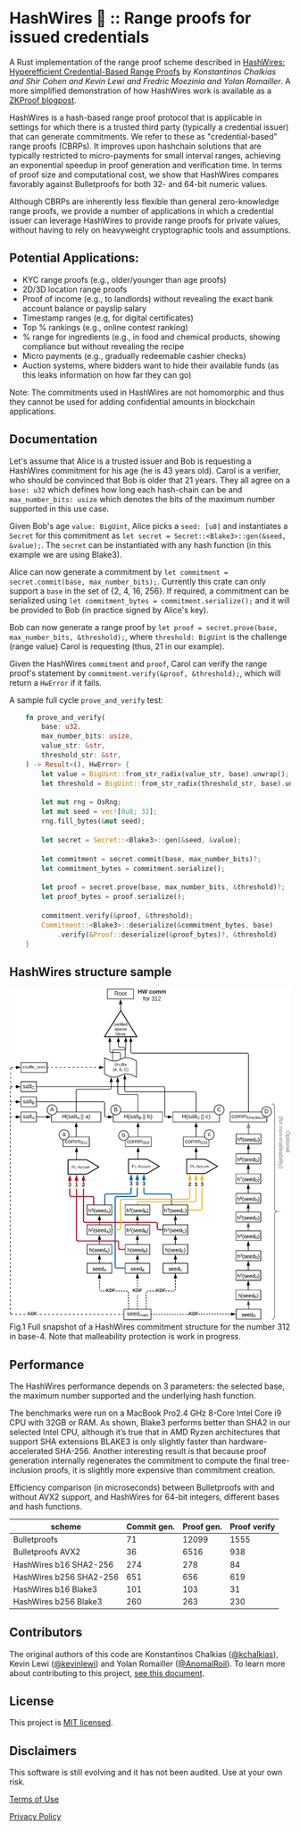# HashWires 🐙 :: Range proofs for issued credentials 

A Rust implementation of the range proof scheme described in [HashWires: Hyperefficient Credential-Based Range Proofs](https://eprint.iacr.org/2021/297) 
by *Konstantinos Chalkias and Shir Cohen and Kevin Lewi and Fredric Moezinia and Yolan Romailler*. A more simplified 
demonstration of how HashWires work is available as a [ZKProof blogpost](https://zkproof.org/2021/05/05/hashwires-range-proofs-from-hash-functions/).

HashWires is a hash-based range proof protocol that is applicable in settings for which there is a trusted third party 
(typically a credential issuer) that can generate commitments. We refer to these as "credential-based" range proofs 
(CBRPs). It improves upon hashchain solutions that are typically restricted to micro-payments for small interval ranges,
achieving an exponential speedup in proof generation and verification time. In terms of proof size and computational 
cost, we show that HashWires compares favorably against Bulletproofs for both 32- and 64-bit numeric values. 

Although CBRPs are inherently less flexible than general zero-knowledge range proofs, we provide a number of 
applications in which a credential issuer can leverage HashWires to provide range proofs for private values, 
without having to rely on heavyweight cryptographic tools and assumptions.

## Potential Applications:
- KYC range proofs (e.g., older/younger than age proofs)
- 2D/3D location range proofs
- Proof of income (e.g., to landlords) without revealing the exact bank account balance or payslip salary
- Timestamp ranges (e.g, for digital certificates)
- Top % rankings (e.g., online contest ranking)
- % range for ingredients (e.g., in food and chemical products, showing compliance but without revealing the recipe
- Micro payments (e.g., gradually redeemable cashier checks)
- Auction systems, where bidders want to hide their available funds (as this leaks information on how far they can go)

Note: The commitments used in HashWires are not homomorphic and thus they cannot be used for adding confidential amounts 
in blockchain applications.

Documentation
-------------

Let's assume that Alice is a trusted issuer and Bob is requesting a HashWires commitment for his age (he is 43 years 
old). Carol is a verifier, who should be convinced that Bob is older that 21 years. They all agree on a `base: u32` 
which defines how long each hash-chain can be and `max_number_bits: usize` which denotes the bits of the maximum number 
supported in this use case.

Given Bob's age `value: BigUint`, Alice picks a `seed: [u8]` and instantiates a `Secret` for this commitment as 
`let secret = Secret::<Blake3>::gen(&seed, &value);`. The `secret` can be instantiated with any hash function (in 
this example we are using Blake3).

Alice can now generate a commitment by `let commitment = secret.commit(base, max_number_bits);`. Currently this crate 
can only support a `base` in the set of {2, 4, 16, 256}. If required, a commitment can be serialized using 
`let commitment_bytes = commitment.serialize();` and it will be provided to Bob (in practice signed by Alice's key).

Bob can now generate a range proof by `let proof = secret.prove(base, max_number_bits, &threshold);`, where 
`threshold: BigUint` is the challenge (range value) Carol is requesting (thus, 21 in our example).

Given the HashWires `commitment` and `proof`, Carol can verify the range proof's statement by 
`commitment.verify(&proof, &threshold);`, which will return a `HwError` if it fails.

A sample full cycle `prove_and_verify` test: 
```Rust
    fn prove_and_verify(
        base: u32,
        max_number_bits: usize,
        value_str: &str,
        threshold_str: &str,
    ) -> Result<(), HwError> {
        let value = BigUint::from_str_radix(value_str, base).unwrap();
        let threshold = BigUint::from_str_radix(threshold_str, base).unwrap();

        let mut rng = OsRng;
        let mut seed = vec![0u8; 32];
        rng.fill_bytes(&mut seed);

        let secret = Secret::<Blake3>::gen(&seed, &value);

        let commitment = secret.commit(base, max_number_bits)?;
        let commitment_bytes = commitment.serialize();

        let proof = secret.prove(base, max_number_bits, &threshold)?;
        let proof_bytes = proof.serialize();

        commitment.verify(&proof, &threshold);
        Commitment::<Blake3>::deserialize(&commitment_bytes, base)
            .verify(&Proof::deserialize(&proof_bytes)?, &threshold)
    }
```

HashWires structure sample
--------------------------
![HashWires snapshot](https://github.com/novifinancial/hashwires/blob/master/images/HashWires.png?raw=true)
Fig.1 Full snapshot of a HashWires commitment structure for the number 312 in base-4. Note that malleability 
protection is work in progress.

Performance
-----------
The HashWires performance depends on 3 parameters: the selected base, the maximum number supported and the underlying 
hash function.

The benchmarks were run on a MacBook Pro2.4 GHz 8-Core Intel Core i9 CPU with 32GB or RAM.
As shown, Blake3 performs better than SHA2 in our selected Intel CPU, although it’s true that in AMD Ryzen architectures
that support SHA extensions BLAKE3 is only slightly faster than hardware-accelerated SHA-256. 
Another interesting result is that because proof generation internally regenerates the commitment to compute the final 
tree-inclusion proofs, it is slightly more expensive than commitment creation.

Efficiency comparison (in microseconds) between Bulletproofs with and without AVX2 support, and HashWires for 64-bit 
integers, different bases and hash functions.

| scheme                  | Commit gen. | Proof gen. | Proof verify |
| ----------------------- | ----------- | ---------- | ------------ |
| Bulletproofs            | 71          | 12099      | 1555         |
| Bulletproofs AVX2       | 36          | 6516       | 938          |
| HashWires b16 SHA2-256  | 274         | 278        | 84           |
| HashWires b256 SHA2-256 | 651         | 656        | 619          |
| HashWires b16 Blake3    | 101         | 103        | 31           |
| HashWires b256 Blake3   | 260         | 263        | 230          |

Contributors
------------

The original authors of this code are Konstantinos Chalkias
([@kchalkias](https://github.com/kchalkias)), Kevin Lewi ([@kevinlewi](https://github.com/kevinlewi)) and Yolan Romailler ([@AnomalRoil](https://github.com/AnomalRoil)).
To learn more about contributing to this project, [see this document](./CONTRIBUTING.md).

License
-------

This project is [MIT licensed](./LICENSE).

Disclaimers
------------
This software is still evolving and it has not been audited. Use at your own risk.

[Terms of Use](https://opensource.facebook.com/legal/terms)

[Privacy Policy](https://opensource.facebook.com/legal/privacy)
